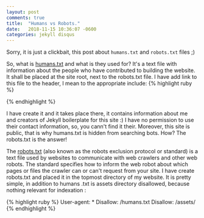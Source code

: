 ```yaml
---
layout: post
comments: true
title:  "Humans vs Robots."
date:   2018-11-15 10:36:07 -0600
categories: jekyll disqus
---
```

Sorry, it is just a clickbait, this post about `humans.txt` and `robots.txt` files ;)

So, what is [humans.txt][humans-info] and what is they used for?
It's a text file with information about the people who have contributed to building the website.
It shall be placed at the site root, next to the robots.txt file. I have add link to this file to the header, 
I mean to the appropriate include:
{% highlight ruby %}
<link rel="author" href="humans.txt">
{% endhighlight %}

I have create it and it takes place there, it contains information about me and creators of Jekyll boilerplate for this site :)
I have no permission to use their contact information, so, you cann't find it their.
Moreover, this site is public, that is why humans.txt is hidden from searching bots. How? The robots.txt is the answer! 

The [robots.txt][robots-info] (also known as the robots exclusion protocol or standard) is a text file used by websites to communicate with web crawlers and other web robots.
The standard specifies how to inform the web robot about which pages or files the crawler can or can't request from your site.
I have create robots.txt and placed it in the topmost directory of my website.
It is pretty simple, in addition to humans .txt is assets directory disallowed, because nothing relevant for indexation :

{% highlight ruby %}
User-agent: *
Disallow: /humans.txt
Disallow: /assets/
{% endhighlight %}

[humans-info]: www.http://humanstxt.org/
[robots-info]: https://support.google.com/webmasters/answer/6062596?hl=en
